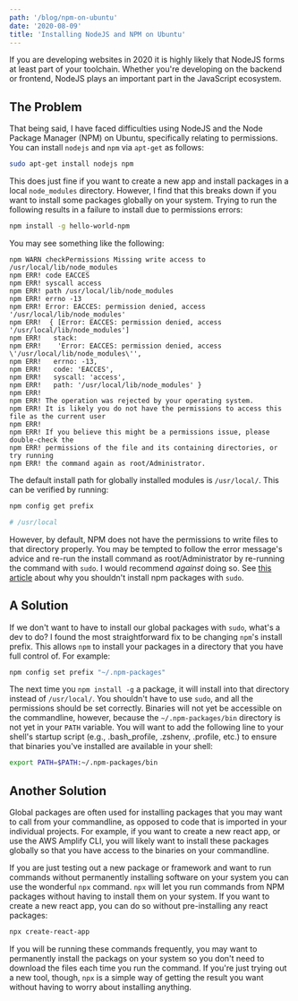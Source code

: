 ```yaml
---
path: '/blog/npm-on-ubuntu'
date: '2020-08-09'
title: 'Installing NodeJS and NPM on Ubuntu'
---
```


If you are developing websites in 2020 it is highly likely that NodeJS forms at least part of your toolchain. Whether you're developing on the backend or frontend, NodeJS plays an important part in the JavaScript ecosystem.

<!-- ![](./picture.jpg) -->

## The Problem

That being said, I have faced difficulties using NodeJS and the Node Package Manager (NPM) on Ubuntu, specifically relating to permissions. You can install `nodejs` and `npm` via `apt-get` as follows:

```bash
sudo apt-get install nodejs npm
```

This does just fine if you want to create a new app and install packages in a local `node_modules` directory. However, I find that this breaks down if you want to install some packages globally on your system. Trying to run the following results in a failure to install due to permissions errors:

```bash
npm install -g hello-world-npm
```

You may see something like the following:

```
npm WARN checkPermissions Missing write access to /usr/local/lib/node_modules
npm ERR! code EACCES
npm ERR! syscall access
npm ERR! path /usr/local/lib/node_modules
npm ERR! errno -13
npm ERR! Error: EACCES: permission denied, access '/usr/local/lib/node_modules'
npm ERR!  { [Error: EACCES: permission denied, access '/usr/local/lib/node_modules']
npm ERR!   stack:
npm ERR!    'Error: EACCES: permission denied, access \'/usr/local/lib/node_modules\'',
npm ERR!   errno: -13,
npm ERR!   code: 'EACCES',
npm ERR!   syscall: 'access',
npm ERR!   path: '/usr/local/lib/node_modules' }
npm ERR!
npm ERR! The operation was rejected by your operating system.
npm ERR! It is likely you do not have the permissions to access this file as the current user
npm ERR!
npm ERR! If you believe this might be a permissions issue, please double-check the
npm ERR! permissions of the file and its containing directories, or try running
npm ERR! the command again as root/Administrator.
```

The default install path for globally installed modules is `/usr/local/`. This can be verified by running:

```bash
npm config get prefix

# /usr/local
```

However, by default, NPM does not have the permissions to write files to that directory properly. You may be tempted to follow the error message's advice and re-run the install command as root/Administrator by re-running the command with `sudo`. I would recommend _against_ doing so. See [this article](https://medium.com/@ExplosionPills/dont-use-sudo-with-npm-still-66e609f5f92) about why you shouldn't install npm packages with `sudo`.

## A Solution

If we don't want to have to install our global packages with `sudo`, what's a dev to do? I found the most straightforward fix to be changing `npm`'s install prefix. This allows `npm` to install your packages in a directory that you have full control of. For example:

```bash
npm config set prefix "~/.npm-packages"
```

The next time you `npm install -g` a package, it will install into that directory instead of `/usr/local/`. You shouldn't have to use `sudo`, and all the permissions should be set correctly. Binaries will not yet be accessible on the commandline, however, because the `~/.npm-packages/bin` directory is not yet in your `PATH` variable. You will want to add the following line to your shell's startup script (e.g., .bash_profile, .zshenv, .profile, etc.) to ensure that binaries you've installed are available in your shell:

```bash
export PATH=$PATH:~/.npm-packages/bin
```

## Another Solution

Global packages are often used for installing packages that you may want to call from your commandline, as opposed to code that is imported in your individual projects. For example, if you want to create a new react app, or use the AWS Amplify CLI, you will likely want to install these packages globally so that you have access to the binaries on your commandline.

If you are just testing out a new package or framework and want to run commands without permanently installing software on your system you can use the wonderful `npx` command. `npx` will let you run commands from NPM packages without having to install them on your system. If you want to create a new react app, you can do so without pre-installing any react packages:

```bash
npx create-react-app
```

If you will be running these commands frequently, you may want to permanently install the packags on your system so you don't need to download the files each time you run the command. If you're just trying out a new tool, though, `npx` is a simple way of getting the result you want without having to worry about installing anything.
